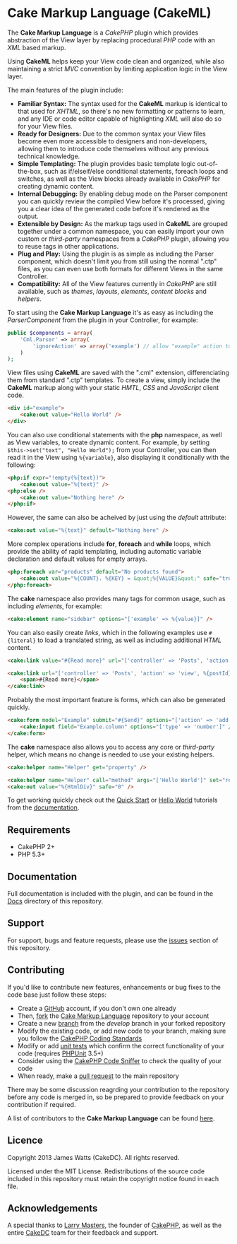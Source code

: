Cake Markup Language (CakeML)
=============================

The **Cake Markup Language** is a *CakePHP* plugin which provides abstraction of the View layer by replacing procedural *PHP* code with an *XML* based markup.

Using **CakeML** helps keep your View code clean and organized, while also maintaining a strict *MVC* convention by limiting application logic in the View layer.

The main features of the plugin include:

* **Familiar Syntax:** The syntax used for the **CakeML** markup is identical to that used for *XHTML*, so there's no new formatting or patterns to learn, and any IDE or code editor capable of highlighting *XML* will also do so for your View files.
* **Ready for Designers:** Due to the common syntax your View files become even more accessible to designers and non-developers, allowing them to introduce code themselves without any previous technical knowledge.
* **Simple Templating:** The plugin provides basic template logic out-of-the-box, such as if/elseif/else conditional statements, foreach loops and switches, as well as the View blocks already available in *CakePHP* for creating dynamic content.
* **Internal Debugging:** By enabling debug mode on the Parser component you can quickly review the compiled View before it's processed, giving you a clear idea of the generated code before it's rendered as the output.
* **Extensible by Design:** As the markup tags used in **CakeML** are grouped together under a common namespace, you can easily import your own custom or *third-party* namespaces from a *CakePHP* plugin, allowing you to reuse tags in other applications.
* **Plug and Play:** Using the plugin is as simple as including the Parser component, which doesn't limit you from still using the normal ".ctp" files, as you can even use both formats for different Views in the same Controller.
* **Compatibility:** All of the View features currently in *CakePHP* are still available, such as *themes*, *layouts*, *elements*, *content blocks* and *helpers*.

To start using the **Cake Markup Language** it's as easy as including the *ParserComponent* from the plugin in your Controller, for example:

```php
public $components = array(
	'Cml.Parser' => array(
		'ignoreAction' => array('example') // allow "example" action to continue using "example.ctp"
	)
);
```

View files using **CakeML** are saved with the ".cml" extension, differenciating them from standard ".ctp" templates. To create a view, simply include the **CakeML** markup along with your static *HMTL*, *CSS* and *JavaScript* client code.

```html
<div id="example">
	<cake:out value="Hello World" />
</div>
```

You can also use conditional statements with the **php** namespace, as well as View variables, to create dynamic content. For example, by setting ```$this->set("text", "Hello World");``` from your Controller, you can then read it in the View using ```%{variable}```, also displaying it conditionally with the following:

```html
<php:if expr="!empty(%{text})">
	<cake:out value="%{text}" />
<php:else />
	<cake:out value="Nothing here" />
</php:if>
```

However, the same can also be acheived by just using the *default* attribute:

```html
<cake:out value="%{text}" default="Nothing here" />
```

More complex operations include **for**, **foreach** and **while** loops, which provide the ability of rapid templating, including automatic variable declaration and default values for empty arrays.

```html
<php:foreach var="products" default="No products found">
	<cake:out value="%{COUNT}. %{KEY} = &quot;%{VALUE}&quot;" safe="true" />
</php:foreach>
```

The **cake** namespace also provides many tags for common usage, such as including *elements*, for example:

```html
<cake:element name="sidebar" options="['example' => %{value}]" />
```

You can also easily create *links*, which in the following examples use ```#{literal}``` to load a translated string, as well as including additional *HTML* content.

```html
<cake:link value="#{Read more}" url="['controller' => 'Posts', 'action' => 'view', %{postId}]" />

<cake:link url="['controller' => 'Posts', 'action' => 'view', %{postId}]">
	<span>#{Read more}</span>
</cake:link>
```

Probably the most important feature is forms, which can also be generated quickly.

```html
<cake:form model="Example" submit="#{Send}" options="['action' => 'add']">
	<cake:input field="Example.column" options="['type' => 'number']" />
</cake:form>
```

The **cake** namespace also allows you to access any core or *third-party* helper, which means no change is needed to use your existing helpers.

```html
<cake:helper name="Helper" get="property" />

<cake:helper name="Helper" call="method" args="['Hello World']" set="returnValue" />
<cake:out value="%{HtmlDiv}" safe="0" />
```

To get working quickly check out the [Quick Start](Docs/Tutorials/Quick-Start.md) or [Hello World](Docs/Tutorials/Hello-World.md) tutorials from the [documentation](Docs/Home.md).

Requirements
------------

* CakePHP 2+
* PHP 5.3+

Documentation
-------------

Full documentation is included with the plugin, and can be found in the [Docs](Docs/Home.md) directory of this repository.

Support
-------

For support, bugs and feature requests, please use the [issues](https://github.com/jameswatts/cake-markup-language/issues) section of this repository.

Contributing
------------

If you'd like to contribute new features, enhancements or bug fixes to the code base just follow these steps:

* Create a [GitHub](https://github.com/signup/free) account, if you don't own one already
* Then, [fork](https://help.github.com/articles/fork-a-repo) the [Cake Markup Language](https://github.com/jameswatts/cake-markup-language) repository to your account
* Create a new [branch](https://help.github.com/articles/creating-and-deleting-branches-within-your-repository) from the *develop* branch in your forked repository
* Modify the existing code, or add new code to your branch, making sure you follow the [CakePHP Coding Standards](http://book.cakephp.org/2.0/en/contributing/cakephp-coding-conventions.html)
* Modify or add [unit tests](http://book.cakephp.org/2.0/en/development/testing.html) which confirm the correct functionality of your code (requires [PHPUnit](http://www.phpunit.de/manual/current/en/installation.html) 3.5+)
* Consider using the [CakePHP Code Sniffer](https://github.com/cakephp/cakephp-codesniffer) to check the quality of your code
* When ready, make a [pull request](http://help.github.com/send-pull-requests/) to the main repository

There may be some discussion reagrding your contribution to the repository before any code is merged in, so be prepared to provide feedback on your contribution if required.

A list of contributors to the **Cake Markup Language** can be found [here](https://github.com/jameswatts/cake-markup-language/contributors).

Licence
-------

Copyright 2013 James Watts (CakeDC). All rights reserved.

Licensed under the MIT License. Redistributions of the source code included in this repository must retain the copyright notice found in each file.

Acknowledgements
----------------

A special thanks to [Larry Masters](https://github.com/phpnut), the founder of [CakePHP](http://cakephp.org), as well as the entire [CakeDC](http://cakedc.com) team for their feedback and support.

